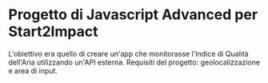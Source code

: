 # Progetto di Javascript Advanced per Start2Impact

L'obiettivo era quello di creare un'app che monitorasse l'Indice di Qualità dell'Aria utilizzando un'API esterna.
Requisiti del progetto: geolocalizzazione e area di input.
